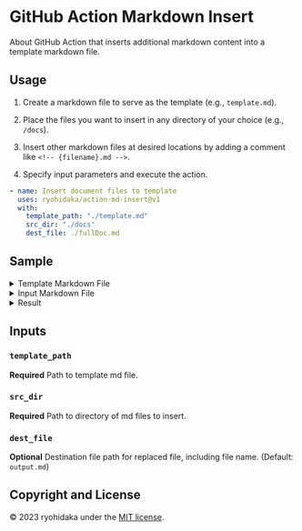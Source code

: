 # GitHub Action Markdown Insert

About GitHub Action that inserts additional markdown content into a template markdown file.

## Usage

1. Create a markdown file to serve as the template (e.g., `template.md`).

2. Place the files you want to insert in any directory of your choice (e.g., `/docs`).

3. Insert other markdown files at desired locations by adding a comment like `<!-- {filename}.md -->`.

4. Specify input parameters and execute the action.

```yml
- name: Insert document files to template
  uses: ryohidaka/action-md-insert@v1
  with:
    template_path: "./template.md"
    src_dir: "./docs"
    dest_file: ./fullDoc.md
```

## Sample

<details>
<summary>Template Markdown File</summary>

### template.md

```md:template.md
# This is a template
<!-- file1.md -->
<!-- file2.md -->
```

</details>

<details>
<summary>Input Markdown File</summary>

### file1.md

```md:file1.md
## File1
Contents of file1.md
```

### file2.md

```md:file2.md
## File2
Contents of file2.md
```

</details>

<details>
<summary>Result</summary>

### output.md

```md:output.md
# This is a template
<!-- file1.md -->
## File1
Contents of file1.md
<!-- file2.md -->
## File2
Contents of file2.md
```

</details>

## Inputs

### `template_path`

**Required** Path to template md file.

### `src_dir`

**Required** Path to directory of md files to insert.

### `dest_file`

**Optional** Destination file path for replaced file, including file name. (Default: `output.md`)

## Copyright and License

© 2023 ryohidaka under the [MIT license](LICENSE.md).

```

```
